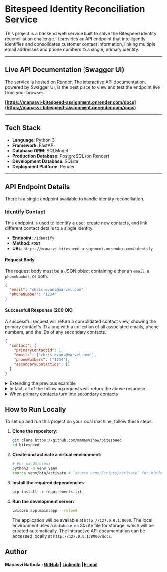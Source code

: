 # Bitespeed Identity Reconciliation Service

This project is a backend web service built to solve the Bitespeed identity reconciliation challenge. It provides an API endpoint that intelligently identifies and consolidates customer contact information, linking multiple email addresses and phone numbers to a single, primary identity.

---

## Live API Documentation (Swagger UI)

The service is hosted on Render. The interactive API documentation, powered by Swagger UI, is the best place to view and test the endpoint live from your browser.

**[https://manasvi-bitespeed-assignment.onrender.com/docs](https://manasvi-bitespeed-assignment.onrender.com/docs)**

---

## Tech Stack

* **Language**: Python 3
* **Framework**: FastAPI
* **Database ORM**: SQLModel
* **Production Database**: PostgreSQL (on Render)
* **Development Database**: SQLite
* **Deployment Platform**: Render

---

## API Endpoint Details

There is a single endpoint available to handle identity reconciliation.

### Identify Contact

This endpoint is used to identify a user, create new contacts, and link different contact details to a single identity.

* **Endpoint**: `/identify`
* **Method**: **`POST`**
* **URL**: `https://manasvi-bitespeed-assignment.onrender.com/identify`

#### Request Body

The request body must be a JSON object containing either an `email`, a `phoneNumber`, or both.

```json
{
  "email": "chris.evans@marvel.com",
  "phoneNumber": "1234"
}
```

#### Successfull Response (200 OK)

A successful request will return a consolidated contact view, showing the primary contact's ID along with a collection of all associated emails, phone numbers, and the IDs of any secondary contacts.

```json
{
  "contact": {
    "primaryContactId": 1,
    "emails": ["chris.evans@marvel.com"],
    "phoneNumbers": ["1234"],
    "secondaryContactIds": []
  }
}
```
<details>
  <summary>Extending the previous example</summary>

   #### Request Body

   ```json
    {
        "email": "captain.america@avengers.com",
        "phoneNumber": "1234" /* Same number as Chris Evans */ 
    }
   ```

   #### Successful Response (200 OK)

   ```json
    {
        "contact":{
            "primaryContatctId": 1,
            "emails": ["chris.evans@marvel.com","captain.america@avengers.com"],
            "phoneNumbers": ["1234"],
            "secondaryContactIds": [2]
        }
    }
   ```
</details>
<details>
  <summary>In fact, all of the following requests will return the above response</summary>
  
   ```json
    {
	    "email": "",
	    "phoneNumber":"1234"
    }
   ```
   ```json
    {
	    "email": "chris.evans@marvel.com",
	    "phoneNumber":""
    }
   ```
   ```json
    {
	    "email": "captain.america@avengers.com",
	    "phoneNumber":""
    }
   ```
</details>

<details>
  <summary>When primary contacts turn into secondary contacts</summary>

  #### Request
  ```json
  {
    "email": "robert.downey@marvel.com",
    "phoneNumber": "4321"
  }
  ```
  ```json
  {
    "email": "iron.man@avengers.com", 
    "phoneNumber": "7777" /* Different number from Robert Downey */
  }
  ```

  #### Existing State of the Database

  | id  | phoneNumber | email                      | linkedId | linkPrecedence | createdAt                  | updatedAt                  | deletedAt |
  |-----|-------------|----------------------------|----------|----------------|----------------------------|----------------------------|-----------|
  | 1  | 1234      | chris.evans@marvel.com      | null     | primary        | 2025-07-17 00:00:00.374+00 | 2025-07-17 00:00:00.374+00 | null      |
  | 2  | 1234      | captain.america@avengers.com  | 1     | secondary        | 2025-07-17 05:30:00.11+00  | 2025-07-17 05:30:00.11+00  | null      |
  | 3  | 4321      | robert.downey@marvel.com | null     | primary        | 2025-07-17 05:45:00.11+00  | 2025-07-17 05:45:00.11+00  | null      |
  | 4  | 7777      | iron.man@avengers.com | null     | primary        | 2025-07-17 05:50:00.11+00  | 2025-07-17 05:50:00.11+00  | null      |

 #### Request Body
 
 ```json
  {
    "email": "iron.man@avengers.com",
    "phoneNumber": "4321"
  }
 ```
 ###### Note: This request has email and phone number of two different existing contacts

 #### Successful Response (200 OK)

 ```json
 {
	"contact":{
			"primaryContatctId": 3,
			"emails": ["robert.downey@marvel.com","iron.man@avengers.com"],
			"phoneNumbers": ["4321","7777"],
			"secondaryContactIds": [4]
		}
 }
 ```

 #### Updated State of the Database

  | id  | phoneNumber | email                      | linkedId | linkPrecedence | createdAt                  | updatedAt                  | deletedAt |
  |-----|-------------|----------------------------|----------|----------------|----------------------------|----------------------------|-----------|
  | 1  | 1234      | chris.evans@marvel.com      | null     | primary        | 2025-07-17 00:00:00.374+00 | 2025-07-17 00:00:00.374+00 | null      |
  | 2  | 1234      | captain.america@avengers.com  | 1     | secondary        | 2025-07-17 05:30:00.11+00  | 2025-07-17 05:30:00.11+00  | null      |
  | 3  | 4321      | robert.downey@marvel.com | null     | primary        | 2025-07-17 05:45:00.11+00  | 2025-07-17 05:45:00.11+00  | null      |
  | 4  | 7777      | iron.man@avengers.com | 3    | secondary        | 2025-07-17 05:50:00.11+00  | 2025-07-17 05:50:00.11+00  | null      |

</details>

## How to Run Locally

To set up and run this project on your local machine, follow these steps.

1.  **Clone the repository:**
    ```bash
    git clone https://github.com/manasvihow/bitespeed
    cd bitespeed
    ```

2.  **Create and activate a virtual environment:**
    ```bash
    # For macOS/Linux
    python3 -m venv venv
    source venv/bin/activate # `source venv/Scripts/activate` for Windows
    ```

3.  **Install the required dependencies:**
    ```bash
    pip install -r requirements.txt
    ```

4.  **Run the development server:**
    ```bash
    uvicorn app.main:app --reload
    ```
    The application will be available at `http://127.0.0.1:8000`. The local environment uses a `database.db` SQLite file for storage, which will be created automatically. The interactive API documentation can be accessed locally at `http://127.0.0.1:8000/docs`.

## Author

####  Manasvi Bathula : [**GitHub**](https://github.com/manasvihow) | [**LinkedIn**](https://www.linkedin.com/in/manasvi-bathula/) | [**E-mail**](mailto:manasvi.bathula@gmail.com)
